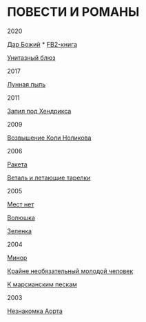 # ПОВЕСТИ И РОМАНЫ

2020

[Дар Божий](https://raw.githubusercontent.com/psemiletov/prose/main/%D0%B4%D0%B0%D1%80.txt) * [FB2-книга](https://github.com/psemiletov/prose/raw/main/%D0%B4%D0%B0%D1%80.fb2.zip)

[Унитазный блюз](https://raw.githubusercontent.com/psemiletov/prose/main/%D1%83%D0%BD%D0%B8%D1%82%D0%B0%D0%B7%D0%BD%D1%8B%D0%B9%20%D0%B1%D0%BB%D1%8E%D0%B7.txt)

2017

[Лунная пыль](https://raw.githubusercontent.com/psemiletov/prose/main/%D0%BB%D1%83%D0%BD%D0%BD%D0%B0%D1%8F%20%D0%BF%D1%8B%D0%BB%D1%8C.txt)


2011

[Запил под Хендрикса](https://raw.githubusercontent.com/psemiletov/prose/main/%D0%B7%D0%B0%D0%BF%D0%B8%D0%BB%20%D0%BF%D0%BE%D0%B4%20%D1%85%D0%B5%D0%BD%D0%B4%D1%80%D0%B8%D0%BA%D1%81%D0%B0.txt)

2009

[Возвышение Коли Ноликова](https://raw.githubusercontent.com/psemiletov/prose/main/%D0%BD%D0%BE%D0%BB%D0%B8%D0%BA%D0%BE%D0%B2.txt)

2006

[Ракета](https://raw.githubusercontent.com/psemiletov/prose/main/%D1%80%D0%B0%D0%BA%D0%B5%D1%82%D0%B0.txt)

[Веталь и летающие тарелки](https://raw.githubusercontent.com/psemiletov/prose/main/%D0%B2%D0%B5%D1%82%D0%B0%D0%BB%D1%8C.txt)

2005

[Мест нет](https://raw.githubusercontent.com/psemiletov/prose/main/%D0%BC%D0%B5%D1%81%D1%82%20%D0%BD%D0%B5%D1%82.txt)

[Волюшка](https://raw.githubusercontent.com/psemiletov/prose/main/%D0%B2%D0%BE%D0%BB%D1%8E%D1%88%D0%BA%D0%B0.txt)

[Зеленка](https://raw.githubusercontent.com/psemiletov/prose/main/%D0%B7%D0%B5%D0%BB%D0%B5%D0%BD%D0%BA%D0%B0.txt)


2004

[Минор](https://raw.githubusercontent.com/psemiletov/prose/main/%D0%BC%D0%B8%D0%BD%D0%BE%D1%80.txt)

[Крайне необязательный молодой человек](https://raw.githubusercontent.com/psemiletov/prose/main/%D0%BC%D0%BE%D0%BB%D1%87%D0%B5%D0%BB.txt)

[К марсианским пескам](https://raw.githubusercontent.com/psemiletov/prose/main/%D0%BA%20%D0%BC%D0%B0%D1%80%D1%81%D0%B8%D0%B0%D0%BD%D1%81%D0%BA%D0%B8%D0%BC%20%D0%BF%D0%B5%D1%81%D0%BA%D0%B0%D0%BC.txt)


2003

[Незнакомка Аорта](https://raw.githubusercontent.com/psemiletov/prose/main/%D0%B0%D0%BE%D1%80%D1%82%D0%B0.txt)